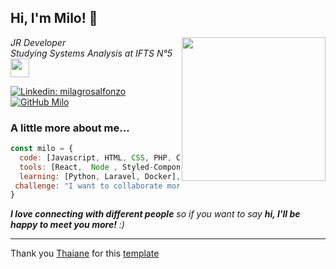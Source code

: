 <h2> Hi, I'm Milo! 👋 </h2>
<img align='right' src="https://64.media.tumblr.com/tumblr_ma8oawIKaL1qc5wono1_500.gif" width="230">
<p><em> JR Developer </br>Studying Systems Analysis at IFTS N°5 <img src="https://media.giphy.com/media/WUlplcMpOCEmTGBtBW/giphy.gif" width="30"> 
</em></p>

[![Linkedin: milagrosalfonzo](https://img.shields.io/badge/-milagrosalfonzo-blue?style=flat-square&logo=Linkedin&logoColor=white&link=https://www.linkedin.com/in/milagros-liliana-alfonzo/)](https://www.linkedin.com/in/milagros-liliana-alfonzo/)
[![GitHub Milo](https://img.shields.io/github/followers/miloalfonzo?label=follow&style=social)](https://github.com/miloalfonzo)


###  A little more about me...  

```javascript
const milo = {
  code: [Javascript, HTML, CSS, PHP, C],
  tools: [React,  Node , Styled-Components],
  learning: [Python, Laravel, Docker],
 challenge: "I want to collaborate more with open source projects!"
}
```

<em><b>I love connecting with different people</b> so if you want to say <b>hi, I'll be happy to meet you more!</b> :)</em>

---

Thank you [Thaiane](https://github.com/Thaiane) for this [template](https://github.com/Thaiane/Thaiane)
